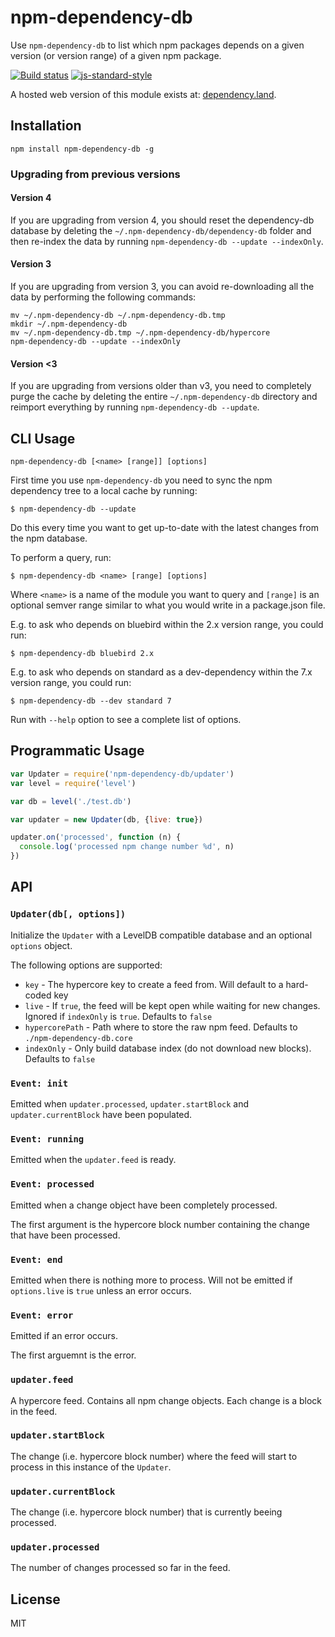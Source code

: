 # npm-dependency-db

Use `npm-dependency-db` to list which npm packages depends on a given
version (or version range) of a given npm package.

[![Build status](https://travis-ci.org/watson/npm-dependency-db.svg?branch=master)](https://travis-ci.org/watson/npm-dependency-db)
[![js-standard-style](https://img.shields.io/badge/code%20style-standard-brightgreen.svg?style=flat)](https://github.com/feross/standard)

A hosted web version of this module exists at:
[dependency.land](https://dependency.land).

## Installation

```
npm install npm-dependency-db -g
```

### Upgrading from previous versions

#### Version 4

If you are upgrading from version 4, you should reset the dependency-db
database by deleting the `~/.npm-dependency-db/dependency-db` folder and
then re-index the data by running `npm-dependency-db --update
--indexOnly`.

#### Version 3

If you are upgrading from version 3, you can avoid re-downloading
all the data by performing the following commands:

```
mv ~/.npm-dependency-db ~/.npm-dependency-db.tmp
mkdir ~/.npm-dependency-db
mv ~/.npm-dependency-db.tmp ~/.npm-dependency-db/hypercore
npm-dependency-db --update --indexOnly
```

#### Version &lt;3

If you are upgrading from versions older than v3, you need to completely
purge the cache by deleting the entire `~/.npm-dependency-db` directory
and reimport everything by running `npm-dependency-db --update`.

## CLI Usage

```
npm-dependency-db [<name> [range]] [options]
```

First time you use `npm-dependency-db` you need to sync the npm
dependency tree to a local cache by running:

```
$ npm-dependency-db --update
```

Do this every time you want to get up-to-date with the latest changes
from the npm database.

To perform a query, run:

```
$ npm-dependency-db <name> [range] [options]
```

Where `<name>` is a name of the module you want to query and `[range]`
is an optional semver range similar to what you would write in a
package.json file.

E.g. to ask who depends on bluebird within the 2.x version range, you
could run:

```
$ npm-dependency-db bluebird 2.x
```

E.g. to ask who depends on standard as a dev-dependency within the 7.x
version range, you could run:

```
$ npm-dependency-db --dev standard 7
```

Run with `--help` option to see a complete list of options.

## Programmatic Usage

```js
var Updater = require('npm-dependency-db/updater')
var level = require('level')

var db = level('./test.db')

var updater = new Updater(db, {live: true})

updater.on('processed', function (n) {
  console.log('processed npm change number %d', n)
})
```

## API

### `Updater(db[, options])`

Initialize the `Updater` with a LevelDB compatible database and an
optional `options` object.

The following options are supported:

- `key` - The hypercore key to create a feed from. Will default to a
  hard-coded key
- `live` - If `true`, the feed will be kept open while waiting for new
  changes. Ignored if `indexOnly` is `true`. Defaults to `false`
- `hypercorePath` - Path where to store the raw npm feed. Defaults to
  `./npm-dependency-db.core`
- `indexOnly` - Only build database index (do not download new blocks).
  Defaults to `false`

### `Event: init`

Emitted when `updater.processed`, `updater.startBlock` and
`updater.currentBlock` have been populated.

### `Event: running`

Emitted when the `updater.feed` is ready.

### `Event: processed`

Emitted when a change object have been completely processed.

The first argument is the hypercore block number containing the change
that have been processed.

### `Event: end`

Emitted when there is nothing more to process. Will not be emitted if
`options.live` is `true` unless an error occurs.

### `Event: error`

Emitted if an error occurs.

The first arguemnt is the error.

### `updater.feed`

A hypercore feed. Contains all npm change objects. Each change is a
block in the feed.

### `updater.startBlock`

The change (i.e. hypercore block number) where the feed will start to
process in this instance of the `Updater`.

### `updater.currentBlock`

The change (i.e. hypercore block number) that is currently beeing
processed.

### `updater.processed`

The number of changes processed so far in the feed.

## License

MIT
